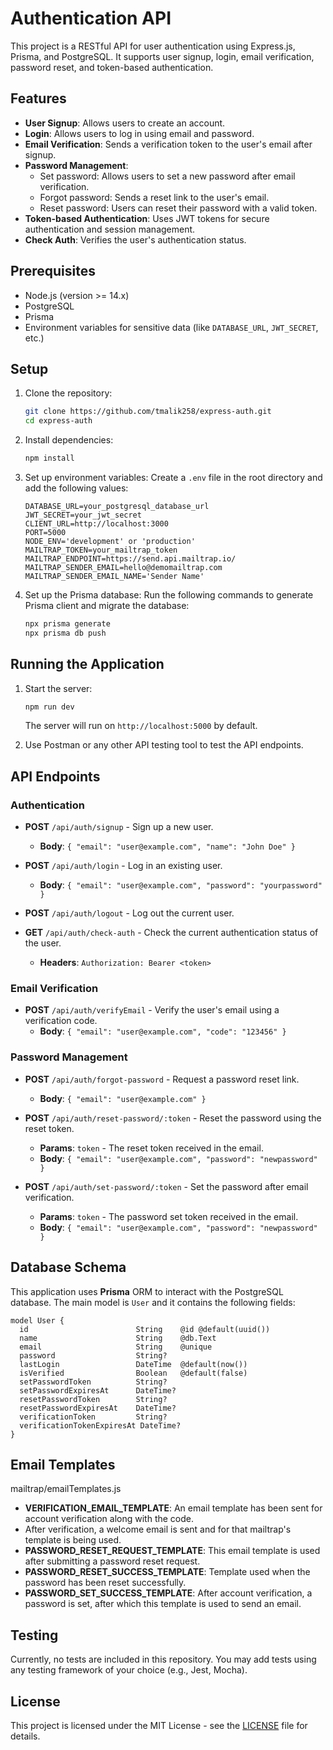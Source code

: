 # Authentication API

This project is a RESTful API for user authentication using Express.js, Prisma, and PostgreSQL. It supports user signup, login, email verification, password reset, and token-based authentication.

## Features

- **User Signup**: Allows users to create an account.
- **Login**: Allows users to log in using email and password.
- **Email Verification**: Sends a verification token to the user's email after signup.
- **Password Management**:
  - Set password: Allows users to set a new password after email verification.
  - Forgot password: Sends a reset link to the user's email.
  - Reset password: Users can reset their password with a valid token.
- **Token-based Authentication**: Uses JWT tokens for secure authentication and session management.
- **Check Auth**: Verifies the user's authentication status.

## Prerequisites

- Node.js (version >= 14.x)
- PostgreSQL
- Prisma
- Environment variables for sensitive data (like `DATABASE_URL`, `JWT_SECRET`, etc.)

## Setup

1. Clone the repository:
   ```bash
   git clone https://github.com/tmalik258/express-auth.git
   cd express-auth
   ```

2. Install dependencies:
   ```bash
   npm install
   ```

3. Set up environment variables:
   Create a `.env` file in the root directory and add the following values:
   ```env
   DATABASE_URL=your_postgresql_database_url
   JWT_SECRET=your_jwt_secret
   CLIENT_URL=http://localhost:3000
   PORT=5000
   NODE_ENV='development' or 'production'
   MAILTRAP_TOKEN=your_mailtrap_token
   MAILTRAP_ENDPOINT=https://send.api.mailtrap.io/
   MAILTRAP_SENDER_EMAIL=hello@demomailtrap.com
   MAILTRAP_SENDER_EMAIL_NAME='Sender Name'
   ```

4. Set up the Prisma database:
   Run the following commands to generate Prisma client and migrate the database:
   ```bash
   npx prisma generate
   npx prisma db push
   ```

## Running the Application

1. Start the server:
   ```bash
   npm run dev
   ```
   The server will run on `http://localhost:5000` by default.

2. Use Postman or any other API testing tool to test the API endpoints.

## API Endpoints

### Authentication

- **POST** `/api/auth/signup` - Sign up a new user.
  - **Body**: `{ "email": "user@example.com", "name": "John Doe" }`
  
- **POST** `/api/auth/login` - Log in an existing user.
  - **Body**: `{ "email": "user@example.com", "password": "yourpassword" }`

- **POST** `/api/auth/logout` - Log out the current user.

- **GET** `/api/auth/check-auth` - Check the current authentication status of the user.
  - **Headers**: `Authorization: Bearer <token>`

### Email Verification

- **POST** `/api/auth/verifyEmail` - Verify the user's email using a verification code.
  - **Body**: `{ "email": "user@example.com", "code": "123456" }`

### Password Management

- **POST** `/api/auth/forgot-password` - Request a password reset link.
  - **Body**: `{ "email": "user@example.com" }`

- **POST** `/api/auth/reset-password/:token` - Reset the password using the reset token.
  - **Params**: `token` - The reset token received in the email.
  - **Body**: `{ "email": "user@example.com", "password": "newpassword" }`

- **POST** `/api/auth/set-password/:token` - Set the password after email verification.
  - **Params**: `token` - The password set token received in the email.
  - **Body**: `{ "email": "user@example.com", "password": "newpassword" }`

## Database Schema

This application uses **Prisma** ORM to interact with the PostgreSQL database. The main model is `User` and it contains the following fields:

```prisma
model User {
  id                        String    @id @default(uuid())
  name                      String    @db.Text
  email                     String    @unique
  password                  String?
  lastLogin                 DateTime  @default(now())
  isVerified                Boolean   @default(false)
  setPasswordToken          String?
  setPasswordExpiresAt      DateTime?
  resetPasswordToken        String?
  resetPasswordExpiresAt    DateTime?
  verificationToken         String?
  verificationTokenExpiresAt DateTime?
}
```

## Email Templates

mailtrap/emailTemplates.js
  - **VERIFICATION_EMAIL_TEMPLATE**: An email template has been sent for account verification along with the code.
  - After verification, a welcome email is sent and for that mailtrap's template is being used.
  - **PASSWORD_RESET_REQUEST_TEMPLATE**: This email template is used after submitting a password reset request.
  - **PASSWORD_RESET_SUCCESS_TEMPLATE**: Template used when the password has been reset successfully.
  - **PASSWORD_SET_SUCCESS_TEMPLATE**: After account verification, a password is set, after which this template is used to send an email.

## Testing

Currently, no tests are included in this repository. You may add tests using any testing framework of your choice (e.g., Jest, Mocha).

## License

This project is licensed under the MIT License - see the [LICENSE](LICENSE) file for details.
